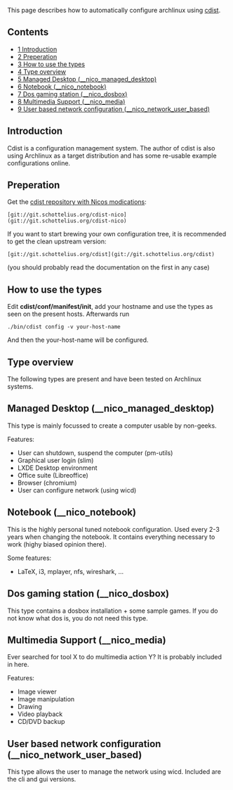This page describes how to automatically configure archlinux using [cdist](http://www.nico.schottelius.org/software/cdist).

## Contents

*   [1 Introduction](#Introduction)
*   [2 Preperation](#Preperation)
*   [3 How to use the types](#How_to_use_the_types)
*   [4 Type overview](#Type_overview)
*   [5 Managed Desktop (__nico_managed_desktop)](#Managed_Desktop_.28_nico_managed_desktop.29)
*   [6 Notebook (__nico_notebook)](#Notebook_.28_nico_notebook.29)
*   [7 Dos gaming station (__nico_dosbox)](#Dos_gaming_station_.28_nico_dosbox.29)
*   [8 Multimedia Support (__nico_media)](#Multimedia_Support_.28_nico_media.29)
*   [9 User based network configuration (__nico_network_user_based)](#User_based_network_configuration_.28_nico_network_user_based.29)

## Introduction

Cdist is a configuration management system. The author of cdist is also using Archlinux as a target distribution and has some re-usable example configurations online.

## Preperation

Get the [cdist repository with Nicos modications](http://git.schottelius.org/?p=cdist-nico;a=summary):

```
[git://git.schottelius.org/cdist-nico](git://git.schottelius.org/cdist-nico)

```

If you want to start brewing your own configuration tree, it is recommended to get the clean upstream version:

```
[git://git.schottelius.org/cdist](git://git.schottelius.org/cdist)

```

(you should probably read the documentation on the first in any case)

## How to use the types

Edit **cdist/conf/manifest/init**, add your hostname and use the types as seen on the present hosts. Afterwards run

```
./bin/cdist config -v your-host-name

```

And then the your-host-name will be configured.

## Type overview

The following types are present and have been tested on Archlinux systems.

## Managed Desktop (__nico_managed_desktop)

This type is mainly focussed to create a computer usable by non-geeks.

Features:

*   User can shutdown, suspend the computer (pm-utils)
*   Graphical user login (slim)
*   LXDE Desktop environment
*   Office suite (Libreoffice)
*   Browser (chromium)
*   User can configure network (using wicd)

## Notebook (__nico_notebook)

This is the highly personal tuned notebook configuration. Used every 2-3 years when changing the notebook. It contains everything necessary to work (highy biased opinion there).

Some features:

*   LaTeX, i3, mplayer, nfs, wireshark, ...

## Dos gaming station (__nico_dosbox)

This type contains a dosbox installation + some sample games. If you do not know what dos is, you do not need this type.

## Multimedia Support (__nico_media)

Ever searched for tool X to do multimedia action Y? It is probably included in here.

Features:

*   Image viewer
*   Image manipulation
*   Drawing
*   Video playback
*   CD/DVD backup

## User based network configuration (__nico_network_user_based)

This type allows the user to manage the network using wicd. Included are the cli and gui versions.